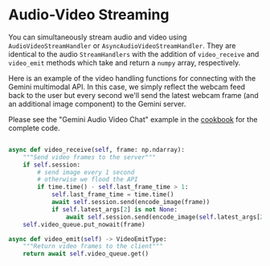 # Audio-Video Streaming

You can simultaneously stream audio and video using `AudioVideoStreamHandler` or `AsyncAudioVideoStreamHandler`.
They are identical to the audio `StreamHandlers` with the addition of `video_receive` and `video_emit` methods which take and return a `numpy` array, respectively.

Here is an example of the video handling functions for connecting with the Gemini multimodal API. In this case, we simply reflect the webcam feed back to the user but every second we'll send the latest webcam frame (and an additional image component) to the Gemini server.

Please see the "Gemini Audio Video Chat" example in the [cookbook](../cookbook) for the complete code.

``` python title="Async Gemini Video Handling"

async def video_receive(self, frame: np.ndarray):
    """Send video frames to the server"""
    if self.session:
        # send image every 1 second
        # otherwise we flood the API
        if time.time() - self.last_frame_time > 1:
            self.last_frame_time = time.time()
            await self.session.send(encode_image(frame))
            if self.latest_args[2] is not None:
                await self.session.send(encode_image(self.latest_args[2]))
    self.video_queue.put_nowait(frame)

async def video_emit(self) -> VideoEmitType:
    """Return video frames to the client"""
    return await self.video_queue.get()
```
